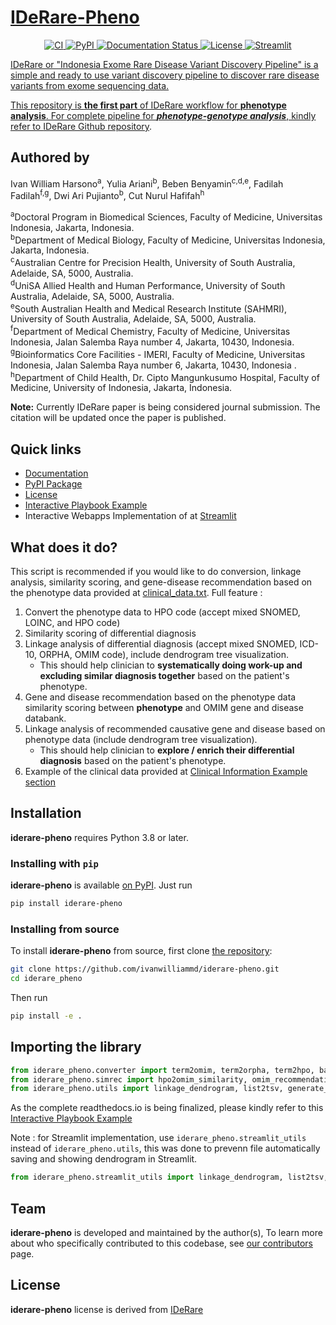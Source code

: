 # [IDeRare-Pheno](https://iderare-pheno.readthedocs.io/)

<p align="center">
    <a href="https://github.com/ivanwilliammd/iderare-pheno/actions">
        <img alt="CI" src="https://github.com/ivanwilliammd/iderare-pheno/workflows/Main/badge.svg">
    </a>
    <a href="https://pypi.org/project/iderare_pheno/">
        <img alt="PyPI" src="https://img.shields.io/pypi/v/iderare_pheno">
    </a>
    <a href="https://iderare-pheno.readthedocs.io/en/latest/?badge=latest">
        <img src="https://readthedocs.org/projects/iderare-pheno/badge/?version=latest" alt="Documentation Status" />
    </a>
    <a href="https://github.com/ivanwilliammd/iderare-pheno/blob/main/LICENSE">
        <img alt="License" src="https://img.shields.io/github/license/ivanwilliammd/iderare-pheno.svg?color=blue&cachedrop">
    </a>
    <a href="https://bioinformatics-ivanwilliamharsono.streamlit.app/IDeRare_Pheno">
        <img alt="Streamlit" src="https://static.streamlit.io/badges/streamlit_badge_black_white.svg">
    <br/>
</p>

IDeRare or "Indonesia Exome Rare Disease Variant Discovery Pipeline" is a simple and ready to use variant discovery pipeline to discover rare disease variants from exome sequencing data. 

This repository is **the first part** of IDeRare workflow for **phenotype analysis**. For complete pipeline for _**phenotype-genotype analysis**_, kindly refer to [IDeRare Github repository](https://github.com/ivanwilliammd/IDeRare).

## Authored by 
Ivan William Harsono<sup>a</sup>, Yulia Ariani<sup>b</sup>, Beben Benyamin<sup>c,d,e</sup>, Fadilah Fadilah<sup>f,g</sup>, Dwi Ari Pujianto<sup>b</sup>, Cut Nurul Hafifah<sup>h</sup>

<sup>a</sup>Doctoral Program in Biomedical Sciences, Faculty of Medicine, Universitas Indonesia, Jakarta, Indonesia.<br> 
<sup>b</sup>Department of Medical Biology, Faculty of Medicine, Universitas Indonesia, Jakarta, Indonesia.<br> 
<sup>c</sup>Australian Centre for Precision Health, University of South Australia, Adelaide, SA, 5000, Australia. <br>
<sup>d</sup>UniSA Allied Health and Human Performance, University of South Australia, Adelaide, SA, 5000, Australia. <br>
<sup>e</sup>South Australian Health and Medical Research Institute (SAHMRI), University of South Australia, Adelaide, SA, 5000, Australia. <br>
<sup>f</sup>Department of Medical Chemistry, Faculty of Medicine, Universitas Indonesia, Jalan Salemba Raya number 4, Jakarta, 10430, Indonesia.<br>
<sup>g</sup>Bioinformatics Core Facilities - IMERI, Faculty of Medicine, Universitas Indonesia, Jalan Salemba Raya number 6, Jakarta, 10430, Indonesia .<br>
<sup>h</sup>Department of Child Health, Dr. Cipto Mangunkusumo Hospital, Faculty of Medicine, University of Indonesia, Jakarta, Indonesia. <br>


**Note:** Currently IDeRare paper is being considered journal submission. The citation will be updated once the paper is published.

## Quick links

- [Documentation](https://iderare-pheno.readthedocs.io/)
- [PyPI Package](https://pypi.org/project/iderare-pheno/)
- [License](https://github.com/ivanwilliammd/iderare-pheno/blob/main/LICENSE)
- [Interactive Playbook Example](https://github.com/ivanwilliammd/iderare-pheno/blob/main/Playbook.ipynb)
- Interactive Webapps Implementation of at [Streamlit](https://bioinformatics-ivanwilliamharsono.streamlitapp.com/IDeRare_Pheno)


## What does it do?

This script is recommended if you would like to do conversion, linkage analysis, similarity scoring, and gene-disease recommendation based on the phenotype data provided at [clinical_data.txt](clinical_data.txt). Full feature : 
1. Convert the phenotype data to HPO code (accept mixed SNOMED, LOINC, and HPO code)
2. Similarity scoring of differential diagnosis
3. Linkage analysis of differential diagnosis (accept mixed SNOMED, ICD-10, ORPHA, OMIM code), include dendrogram tree visualization.
    - This should help clinician to **systematically doing work-up and excluding similar diagnosis together** based on the patient\'s phenotype.
4. Gene and disease recommendation based on the phenotype data similarity scoring between **phenotype** and OMIM gene and disease databank.
5. Linkage analysis of recommended causative gene and disease based on phenotype data (include dendrogram tree visualization).
    - This should help clinician to **explore / enrich their differential diagnosis** based on the patient\'s phenotype.
6. Example of the clinical data provided at [Clinical Information Example section](#clinical-information-example)


## Installation

<!-- start py version -->

**iderare-pheno** requires Python 3.8 or later.

<!-- end py version -->

### Installing with `pip`

<!-- start install pip -->

**iderare-pheno** is available [on PyPI](https://pypi.org/project/iderare-pheno/). Just run

```bash
pip install iderare-pheno
```

<!-- end install pip -->

### Installing from source

<!-- start install source -->

To install **iderare-pheno** from source, first clone [the repository](https://github.com/ivanwilliammd/iderare-pheno):

```bash
git clone https://github.com/ivanwilliammd/iderare-pheno.git
cd iderare_pheno
```

Then run

```bash
pip install -e .
```

<!-- end install source -->

## Importing the library

```python
from iderare_pheno.converter import term2omim, term2orpha, term2hpo, batchconvert
from iderare_pheno.simrec import hpo2omim_similarity, omim_recommendation, hpo2name, omim2name
from iderare_pheno.utils import linkage_dendrogram, list2tsv, generate_yml
```
As the complete readthedocs.io is being finalized, please kindly refer to this [Interactive Playbook Example](https://github.com/ivanwilliammd/iderare-pheno/blob/main/Playbook.ipynb)

Note : for Streamlit implementation, use ```iderare_pheno.streamlit_utils``` instead of ```iderare_pheno.utils```, this was done to prevenn file automatically saving and showing dendrogram in Streamlit.
```python
from iderare_pheno.streamlit_utils import linkage_dendrogram, list2tsv, generate_yml
```


## Team

<!-- start team -->

**iderare-pheno** is developed and maintained by the author(s), To learn more about who specifically contributed to this codebase, see [our contributors](https://github.com/ivanwilliammd/iderare-pheno/graphs/contributors) page.

<!-- end team -->

## License

<!-- start license -->

**iderare-pheno** license is derived from [IDeRare](https://github.com/ivanwilliammd/iderare)

<!-- end license -->
